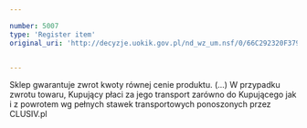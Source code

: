 ```yaml
---

number: 5007
type: 'Register item'
original_uri: 'http://decyzje.uokik.gov.pl/nd_wz_um.nsf/0/66C292320F379DCEC1257B9600354435?OpenDocument'


---
```


Sklep gwarantuje zwrot kwoty równej cenie produktu. (...) W przypadku zwrotu towaru, Kupujący płaci za jego transport zarówno do Kupującego jak i z powrotem wg pełnych stawek transportowych ponoszonych przez CLUSIV.pl
